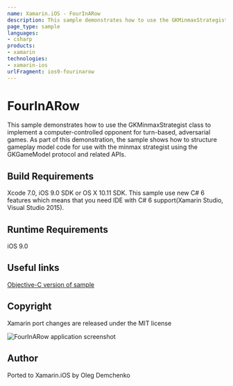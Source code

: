 ```yaml
---
name: Xamarin.iOS - FourInARow
description: This sample demonstrates how to use the GKMinmaxStrategist class to implement a computer-controlled opponent for turn-based, adversarial games. As...
page_type: sample
languages:
- csharp
products:
- xamarin
technologies:
- xamarin-ios
urlFragment: ios9-fourinarow
---
```

# FourInARow

This sample demonstrates how to use the GKMinmaxStrategist class to implement a computer-controlled opponent for turn-based, adversarial games. As part of this demonstration, the sample shows how to structure gameplay model code for use with the minmax strategist using the GKGameModel protocol and related APIs.

## Build Requirements

Xcode 7.0, iOS 9.0 SDK or OS X 10.11 SDK. This sample use new C# 6 features which means that you need IDE with C# 6 support(Xamarin Studio, Visual Studio 2015).

## Runtime Requirements

iOS 9.0

## Useful links

[Objective-C version of sample](https://developer.apple.com/library/prerelease/ios/samplecode/FourInARow/Introduction/Intro.html#//apple_ref/doc/uid/TP40016142)

## Copyright

Xamarin port changes are released under the MIT license

![FourInARow application screenshot](Screenshots/1.png "FourInARow application screenshot")

## Author 

Ported to Xamarin.iOS by Oleg Demchenko
